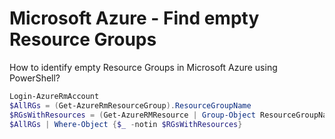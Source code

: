 # Microsoft Azure - Find empty Resource Groups

How to identify empty Resource Groups in Microsoft Azure using PowerShell?

```powershell
Login-AzureRmAccount
$AllRGs = (Get-AzureRmResourceGroup).ResourceGroupName
$RGsWithResources = (Get-AzureRMResource | Group-Object ResourceGroupName).Name
$AllRGs | Where-Object {$_ -notin $RGsWithResources}
```
